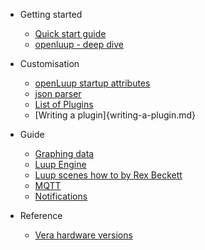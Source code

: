 - Getting started

  - [Quick start guide](quick-start-guide.md)
  - [openluup - deep dive](openluup.md)

- Customisation

  - [openLuup startup attributes](openLuup-startup-code.md)
  - [json parser](openluup-and-json.md)
  - [List of Plugins](plugins-list.md)
  - [Writing a plugin]{writing-a-plugin.md}

- Guide

  - [Graphing data](graphing-data.md)
  - [Luup Engine](luup-engine.md)
  - [Luup scenes how to by Rex Beckett](rex-beckett-posts.md)
  - [MQTT](mqtt.md)
  - [Notifications](notifications.md)

- Reference
  - [Vera hardware versions](vera-versions.md)
